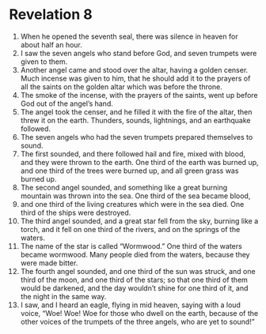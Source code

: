 ﻿
# Revelation 8
1. When he opened the seventh seal, there was silence in heaven for about half an hour. 
2. I saw the seven angels who stand before God, and seven trumpets were given to them. 
3. Another angel came and stood over the altar, having a golden censer. Much incense was given to him, that he should add it to the prayers of all the saints on the golden altar which was before the throne. 
4. The smoke of the incense, with the prayers of the saints, went up before God out of the angel’s hand. 
5. The angel took the censer, and he filled it with the fire of the altar, then threw it on the earth. Thunders, sounds, lightnings, and an earthquake followed. 
6. The seven angels who had the seven trumpets prepared themselves to sound. 
7. The first sounded, and there followed hail and fire, mixed with blood, and they were thrown to the earth. One third of the earth was burned up, and one third of the trees were burned up, and all green grass was burned up. 
8. The second angel sounded, and something like a great burning mountain was thrown into the sea. One third of the sea became blood, 
9. and one third of the living creatures which were in the sea died. One third of the ships were destroyed. 
10. The third angel sounded, and a great star fell from the sky, burning like a torch, and it fell on one third of the rivers, and on the springs of the waters. 
11. The name of the star is called “Wormwood.” One third of the waters became wormwood. Many people died from the waters, because they were made bitter. 
12. The fourth angel sounded, and one third of the sun was struck, and one third of the moon, and one third of the stars; so that one third of them would be darkened, and the day wouldn’t shine for one third of it, and the night in the same way. 
13. I saw, and I heard an eagle, flying in mid heaven, saying with a loud voice, “Woe! Woe! Woe for those who dwell on the earth, because of the other voices of the trumpets of the three angels, who are yet to sound!” 
